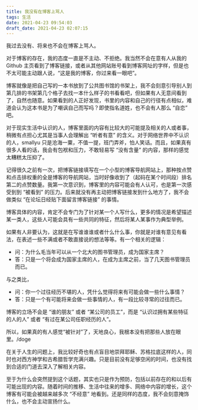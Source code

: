 ```yaml
---
title: 我没有在博客上骂人
tags: 生活
date: 2021-04-23 09:54:03
draft_date: 2021-04-23 02:07:15
---
```



我过去没有、将来也不会在博客上骂人。

对于博客的存在，我的态度一直是不主动、不拒绝。我当然不会在意有人从我的 Github 主页看到了博客链接，或者从其他网站账号看到博客网址的字样，但是也不太可能主动跟人说，“这是我的博客，你过来看一眼吧”。

博客就像是把自己写的一本书放到了公共图书馆的书架上，我不会刻意引导别人到第几排的书架第几个格子去找一本什么样子的书看看吧，但如果有人无意间看到了，自然也随意。如果看到的人正好发现，书里的内容和自己的行径有点相似，难道会认为这本书是为了嘲讽自己而写吗？即使指名道姓，也不会有人那么 “自恋” 吧。

对于现实生活中认识的人，博客里面的内容有比较大的可能提及相关的人或者事，稍微有点担心尤其是当事人会理解出 “听者有意” 的含义。对于网络世界中不认识的人，smallyu 只是沧海一粟，不值一提，班门弄斧，怕人笑话。而且，如果真有很多人看的话，我会有包袱和压力，不敢轻易写 “没有含量” 的内容，那样的感觉太糟糕太压抑了。

记得很久之前有一次，把博客链接填写在一个小型的博客导航网站上，那种按点赞和点击排权重的全是博客的导航网站，当时好像收到了（起码在某个时间段）排名第二的点赞数量。我第一次意识到，博客里的内容可能会有人认可，也是第一次感受到到 “被看到” 的压力。后来就没有再主动把博客链接发到什么地方了，我不会做类似 “在论坛日经贴下面留言博客链接” 的事情。

博客具体的内容，肯定不会专门为了针对某一个人写什么，更多的情况是希望描述某一类人，这些人可能会具有一些共同的特征，然后将某人某事作为典型举例。

如果有人非要认为，这就是在写谁谁谁或者什么什么事，你就是对谁有意见有看法，在表述一些不满或者不敢直接说的想法等等。有一个相关的逻辑：

- 问：为什么毛当年可以从一个北大的图书管理员，成为国家主席？
- 答：只是一个将会成为国家主席的人，在成为主席之前，当了几天图书管理员而已。

与之类比，

- 问：你一个过往经历不堪的人，凭什么觉得将来有可能会做一些什么事情？
- 答：只是一个有可能将来会做一些事情的人，有一段比较寻常的过往而已。

博客的立场不会是 “谁的朋友” 或者 “某公司的员工”，而是 “认识过拥有某些特征的人的人” 或者 “有过在某公司任职经历的人”。

所以，如果真的有人感觉“被针对”了，天地良心，我根本没有把那些人放在眼里。/doge

在关于人生的问题上，我比较好奇也有点盲目地崇拜耶稣、苏格拉底这样的人，同时也对西方神学和古希腊哲学充满兴趣。只是目前没有足够空闲的时间，也没有找到合适的门道去深入了解相关内容。

至于为什么会突然提到这个话题，其实也只是作为预防，包括以前存在的和以后有可能出现的内容。随着时间的推移、生活中往来的增多、网络中内容的增长，这个博客有可能会被越来越多次 “不经意” 地看到。还是同样的态度，我不会刻意掩饰什么，也不会主动宣扬什么。

